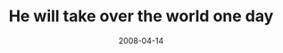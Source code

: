 ---
layout: base.njk
title : 'He will take over the world one day' 
view_title : 'He will take over the world one day' 
year : '2008' 
date : '2008-04-14' 
img_file : '/drawing/hewilltakeovertheworldoneday.png' 
html_file : 'hewilltakeovertheworldoneday' 
next_html : 'idisagree.html' 
year_order : '161' 
permalink : "title/{{html_file}}.html"
---